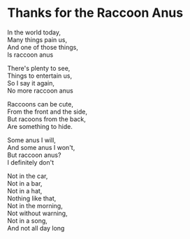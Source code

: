 # Thanks for the Raccoon Anus

In the world today,  
Many things pain us,  
And one of those things,  
Is raccoon anus  

There's plenty to see,  
Things to entertain us,  
So I say it again,  
No more raccoon anus  

Raccoons can be cute,  
From the front and the side,  
But racoons from the back,  
Are something to hide.  

Some anus I will,  
And some anus I won't,  
But raccoon anus?  
I definitely don't  

Not in the car,  
Not in a bar,  
Not in a hat,  
Nothing like that,   
Not in the morning,  
Not without warning,  
Not in a song,  
And not all day long  